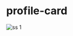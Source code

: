 # profile-card


![ss 1](https://user-images.githubusercontent.com/76121267/129457052-e173ea39-c324-47f9-b2cf-26a5c32581e9.png)

